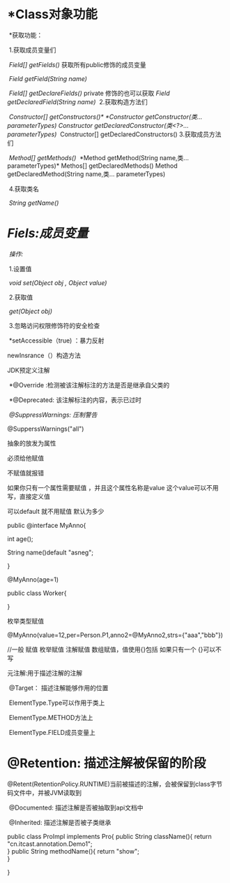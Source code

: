 # *Class对象功能

​	*获取功能：

​		1.获取成员变量们

​			*Field[] getFields()*  获取所有public修饰的成员变量

​			*Field getField(String name)*

​			*Field[] getDeclareFields()*	private 修饰的也可以获取
​			*Field getDeclaredField(String name)*
​		2.获取构造方法们

​			*Constructor<?>[] getConstructors()*
​			*Constructor<T> getConstructor(类<?>... parameterTypes)*
​			*Constructor<T> getDeclaredConstructor(类<?>... parameterTypes)*
​			Constructor<T>[] getDeclaredConstructors()
​		3.获取成员方法们

​			*Method[] getMethods()*
​			*Method getMethod(String name,类<?>... parameterTypes)*
​			Methos[] getDeclaredMethods()
​			Method getDeclaredMethod(String name,类<?>... parameterTypes)

​		4.获取类名

​			*String getName()*

# *Fiels:成员变量*

​	*操作:* 

​		1.设置值

​			*void set(Object obj , Object value)*

​		2.获取值

​			*get(Object obj)*

​		3.忽略访问权限修饰符的安全检查

​			*setAccessible（true) ：暴力反射

newInsrance（）构造方法



JDK预定义注解

​	*@Override :检测被该注解标注的方法是否是继承自父类的

​	*@Deprecated: 该注解标注的内容，表示已过时

​	*@SuppressWarnings: 压制警告*

@SupperssWarnings("all")



抽象的放发为属性

必须给他赋值

不赋值就报错

如果你只有一个属性需要赋值 ，并且这个属性名称是value 这个value可以不用写，直接定义值  

可以default 就不用赋值 默认为多少

public @interface MyAnno{

int age();

String name()default "asneg";

}

@MyAnno(age=1)

public class Worker{

}

枚举类型赋值

@MyAnno(value=12,per=Person.P1,anno2=@MyAnno2,strs={"aaa","bbb"})

//一般      赋值      枚举赋值  注解赋值   数组赋值，值使用{}包括 如果只有一个 {}可以不写

元注解:用于描述注解的注解

​	@Target： 描述注解能够作用的位置

​		ElementType.Type可以作用于类上

​		ElementType.METHOD方法上

​		ElementType.FIELD成员变量上

# 	@Retention: 描述注解被保留的阶段

​	@Retent(RetentionPolicy.RUNTIME)当前被描述的注解，会被保留到class字节码文件中，并被JVM读取到

​	@Documented: 描述注解是否被抽取到api文档中

​	@Inherited: 描述注解是否被子类继承



public class ProImpl implements Pro{
	public String className(){
		return "cn.itcast.annotation.Demo1";	
	}
		public String methodName(){
			return "show";		
}

}

